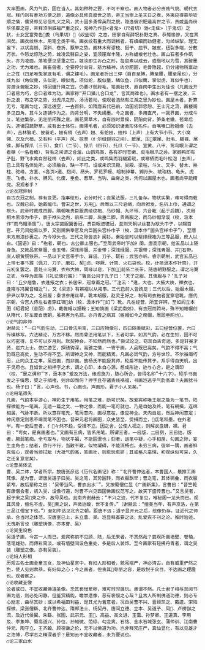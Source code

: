 <!-- { "loadSidebar": true } -->
    大率图画，风力气韵，固在当人。其如种种之要，不可不察也。画人物者必分贵贱气貌、朝代衣冠。释门则有善功方便之颜，道像必具修真度世之范，帝王当崇上圣天日之表，外夷应得慕华钦顺之情，儒贤即见忠信礼义之风，武士固多勇悍英烈之貌，隐逸俄识肥遁高世之节，贵戚盖尚纷华侈靡之容，帝释须明威福严重之仪，鬼神乃作丑<者鬼>（尺者切）驰<走隹>（于鬼切）之状，士女宜富秀色委（乌果切）（奴坐切）之态，田家自有醇氓朴野之真。恭骜愉惨，又在其间矣。画衣纹林木，用笔全类于书。画衣纹有重大而调畅者，有缜细而劲健者，勾绰纵掣，理无妄下，以状高侧、深斜、卷折、飘举之势。画林木有谬枝、挺干、屈节、皴皮，纽裂多端，分敷万状。作怒龙惊虺之势，耸凌云翳日之姿，宜须崖岸丰隆，方称蟠根老壮也。画山石者多作矾头，亦为凌面。落笔便见坚重之性，皴淡即生お凸之形，每留素以成云，或借地以为雪，其破墨之功，尤为难也。画畜兽者，全要停分向背，筋力精神，肉分肥圆，毛骨隐起，仍分诸物所禀动止之性（四足唯兔掌底有毛，谓之建毛）。画龙者折出三停（自首至膊，膊至腰，腰至尾也），分成九似（角似鹿，头似驼，眼似鬼，项似蛇，腹似蜃，鳞似鱼，爪似鹰，掌似虎，耳似牛也），穷游泳蜿蜒之妙，得回蟠升降之宜。仍要げ鬃肘毛，笔画壮快，直自肉中生出为佳也（凡画龙开口者易为巧，合口者难为功。画家称“开口猫儿合口龙”，言其两难也）。画水者有一摆之波，三折之浪，布之字之势，分虎爪之形，汤汤若动，使观者浩然有江湖之思为妙也。画屋木者，折算无亏，笔画匀壮，深远透空，一去百斜。如隋唐五代已前，洎国初郭忠恕、王士元之流，画楼阁多见四角，其斗ㄆ逐铺作为之。向背分明，不失绳墨。今之画者，多用直尺，一就界画，分成斗ㄆ，笔迹繁杂，无壮丽闲雅之意。画花果草木，自有四时景候，阴阳向背，笋条老嫩，苞萼后先，逮诸园蔬野草，咸有出土体性。画翎毛者，必须知识诸禽形体名件。自嘴喙口脸眼缘（去声），丛林脑毛、披蓑毛，翅有梢（去声）翅、有蛤翅，翅邦（上声）上有大节小节、大小窝翎、次及六梢，又有料（平声）风、掠草（纟尔缝翅羽之间）、散尾、压覃尾、肚毛、腿裤、尾锥，脚有探爪（三节）、食爪（二节）、撩爪（四节）、托爪（一节）、宣黄、八甲、鸷鸟眼上谓之看棚（一名看檐），背毛之间谓之合溜。山鹊鸡类，各有岁时苍嫩、皮毛眼爪之异。家鹅鸭即有子肚，野飞水禽自然轻梢（去声），如此之类，或鸣集而羽翮紧戢，或寒栖而毛叶松泡（去声）。已上具有名体处所，必须融会，缺一不可。设或未识汉殿、吴殿、梁柱、斗ㄆ、叉手、替木、熟柱、驼峰、方茎、<各页>道、抱间、昂头、罗花罗幔、暗制绰幕、猢孙头、琥珀枋、龟头、虎座、飞檐、扑水、膊风、化废、垂鱼、惹草、当钩、曲脊之类，凭何以画屋木也。画者尚罕能精究。况观者乎？
    ○论衣冠异制
    自古衣冠之制，荐有变更。指事绘形，必分时代；衮冕法服，三礼备存。物状实繁，难可得而载也。汉魏已前，始戴幅巾。晋宋之世，方用。后周以三尺皂绢，向后袱发，名折上巾，通谓之袱头。武帝时裁成四脚。隋朝唯贵臣服黄绫纹袍、乌纱帽、九环带、六合靴（起于后魏），次用桐木黑漆为巾子，裹于袱头之内，前系二脚，后垂二脚，贵贱服之，而乌纱帽渐废（校，汲本作“而乌帽渐废”）。唐太宗尝服翼善冠，贵臣眼进德冠，至则天朝以丝葛为袱头巾子，以赐百官。开元间始易以罗，又别赐供奉官及内臣圆头宫朴巾子（校，汲本作“圜头宫样巾子”），至唐末方用漆纱裹之。乃今袱头也。三代之际皆衣衤阑衫。秦始皇时以紫绯绿袍为三等品服，庶人以白。《国语》曰：“袍者，朝也。古公卿上服也。”至周武帝时下加衤阑。唐高宗朝，给五品以上随身鱼。又敕品官紫服、金玉带。深浅绯服、并金带；深浅绿服、并银带；深浅青服、并石带。庶人眼黄铜铁带。一品以下文官带手巾、算袋、刀子、砺石；武官亦听。睿宗朝制，武官五品已上带七事ㄢ蹀（佩刀、刀子、磨石、契贞、哕厥、计筒、火石袋也。校，计简汲本作针筒），开元初复罢之。晋处士冯翼，衣布大袖，周缘以皂，下加，前系二长带。随唐朝野服之。谓之冯翼之衣，今呼为直掇（《礼记儒行篇》：“鲁哀公问于孔子曰：‘夫子之服，其儒服与？’孔子对曰：‘丘少居鲁，衣逢掖之衣；长居宋，冠章甫之冠。’”注云：“逢，大也。大掖大袂，禅衣也。逢掖与冯翼音相近”）。又《梁志》有裤褶以从戎事。三代已前人皆跣足；三代以后，始服木屐。伊尹以草为之，名曰履；秦世参用丝革。靴本胡服，赵灵王好之，制有司衣袍者宜穿皂靴。唐代宗朝，令宫人侍左右者穿红锦幼（校，汲本作“幻”）靴。凡在经营，所宜详辨。至如阎立本图《昭君妃（音配）虏》，戴帷帽以据鞍；王知慎画《梁武南郊》，有衣冠而跨马。殊不知帷帽创从隋代，轩车废自唐朝，虽弗害为名踪，亦丹青之病耳（帷帽如今之席帽，周回垂网也）。
    ○论气韵非师
    谢赫云：“一曰气韵生动，二曰骨法用笔，三曰应物像形，四曰随类赋彩，五曰经营位置，六曰传模移写。六法精论，万古不移。然而骨法用笔以下，五者可学。如其气韵，必在生知，固不可以巧密得，复不可以岁月到。默契神会，不知然而然也。”尝试论之，窃观自古奇迹，多是轩冕才贤，岩穴上士。依仁游艺，探赜钩深，高雅之情，一寄于画。人品既已高矣，气韵不得不高；气韵既已高矣，生动不得不至。所谓神之又神，而能精焉。凡画必周气韵，方号世珍。不尔虽竭巧思，止同众工之事。虽曰画，而非画。故杨氏不能授其师，轮扁不能传其子。系乎得自天机，出于灵府也。且如世之相押字之术，谓之心印，本自心源，想成形迹，迹与心合，是之谓印（校，“是之谓印”下，汲本多“爰及万法，缘虑施为，随心所合，皆得名印”十六字）。矧乎书画发之于情思，契之于绡楮，则非印而何？押字且存诸贵贱祸福，书画岂逃乎气韵高卑？夫画犹书也。杨子曰：“言，心声也。书，心画也。声画形，君子小人见矣。”
    ○论用笔得失
    凡画，气韵本乎游心，神彩生于用笔。用笔之难，断可识矣。故爱宾称唯王献之能为一笔书，陆探微能为一笔画。无适一篇之文、一物之像，而能一笔可就也。乃是自始及终，笔有朝揖，连绵相属，气脉不断。所以意存笔先，笔周意内，画尽意在，像应神全。夫内自足，然后神闲意定；神闲意定则思不竭而笔不困也。昔宋元君将画图，众史皆至，受揖而立，氐笔和墨。在外者半。有一史后至者，亻々然不趋，受揖不立。因之舍，公使人视之，则解衣盘礴，裸。君曰：“可矣，是真画者也。”又画有三病，皆系用笔。所谓三者，一曰版，二曰刻，三曰结。版者，腕弱笔痴，全亏取与，物状平褊，不能圆混也；刻者，运笔中疑，心手相戾，勾画之际，妄生圭角也；结者，欲行不行，当散不散，似物凝碍，不能流畅也。未穷三病，徒举一隅，画者鲜克留心，观者当烦拭眦（大抵气韵高，笔画壮，则愈玩愈妍；其或格凡毫懦，初观纵似可采，久之还复意怠矣）。
    ○论曹吴体法
    曹、吴二体，学者所宗。按唐张彦远《历代名画记》称：“北齐曹仲达者，本曹国人，最推工画梵像。是为曹。谓唐吴道子曰吴。吴之笔，其势圆转，而衣服飘举；曹之笔，其体稠叠，而衣服紧窄。故后辈称之曰：‘吴带当风，曹衣出水’”。又按蜀僧仁显《广画新集》，言曹曰：“昔竺乾有康僧会者，初入吴，设像行道，时曹不兴见西国佛画仪范写之。故天下盛传曹也。”又言吴者，起于宋之吴柬之作，故号吴也。且南齐谢赫云：“不兴之迹，代不复见，唯秘阁一龙头而已。观其风骨，擅名不虚。吴柬之说，声微迹暧，世不复传。”（谢赫云：“擅美当年，有声京洛，在第三品江僧宝下也。”）至如仲达见北齐之朝，距唐不远；道子显开元之后，绘像仍存。证近代之师承，合当时之体范，况唐室已上，未立曹、吴。岂显释寡要之谈，乱爱宾不刊之论。推时验迹，无愧斯言也（雕塑铸像，亦本曹、吴）
    ○论吴生设色
    吴道子画，今古一人而已。爱宾称前不见顾、陆，后无来者。不其然哉？尝观所画墙壁、卷轴，落笔雄劲，而傅彩简淡。或有墙壁间设色重处，多是后人装饰。至今画家有轻拂丹青者，谓之吴装（雕塑之像，亦有吴装）。
    ○论妇人形相
    历观古名士画金童玉女，及神仙星官中，有妇人形相者，貌虽端严，神必清古，自有威重俨然之色，使人见则肃恭，有妇仰之心；今之画者，但贵其夸丽之容，是取悦于众目，不达画之理趣也。观者察之。
    ○论收藏圣像
    论者或曰，不宜收藏佛道圣像。恐其亵慢荤秽，难可时时展玩。愚谓不然。凡士君子相与观阅书画为适，则必处闲静。但鉴赏精能，瞻崇遗像，恶有亵慢之心哉？且古人所制佛道功德，则必专心励志，曲尽其妙；或以希福田利益，是其尤为着意者。况自吴曹不兴、晋顾凯之、戴逵、宋陆探微、梁张僧繇、北齐曹仲达、隋郑法士、杨契丹、唐阎立德、立本、吴道子、周、卢楞伽之流，及近代侯翼、朱繇、张图、武宗元、王、高益、高文进、王霭、孙梦卿、王道真、李用及、李象坤、蜀高道兴、孙位、孙知微、范琼、勾龙爽、石恪、金水石城张玄、蒲师训、江南曹仲元、陶守立、王齐翰、顾德谦之伦，无不以佛道为功。岂非释梵庄严，真仙显化，有以见雄才之浩博，尽学志之精深者乎？是知云不宜收藏者，未为要说也。
    ○论三家山水

